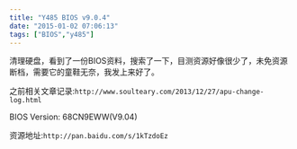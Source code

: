 ```yaml
---
title: "Y485 BIOS v9.0.4"
date: "2015-01-02 07:06:13"
tags: ["BIOS","y485"]
---
```



清理硬盘，看到了一份BIOS资料，搜索了一下，目测资源好像很少了，未免资源断档，需要它的童鞋无奈，我发上来好了。

之前相关文章记录:```http://www.soulteary.com/2013/12/27/apu-change-log.html```

BIOS Version: 68CN9EWW(V9.04)

资源地址:```http://pan.baidu.com/s/1kTzdoEz```